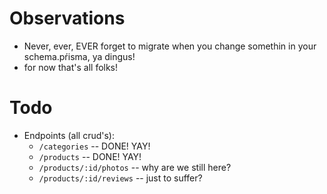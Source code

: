 # Observations

- Never, ever, EVER forget to migrate when you change somethin in your schema.pŕisma, ya dingus!
- for now that's all folks!

# Todo
- Endpoints (all crud's):
    - `/categories`  -- DONE! YAY!
    - `/products` -- DONE! YAY!
    - `/products/:id/photos` -- why are we still here?
    - `/products/:id/reviews` -- just to suffer?
